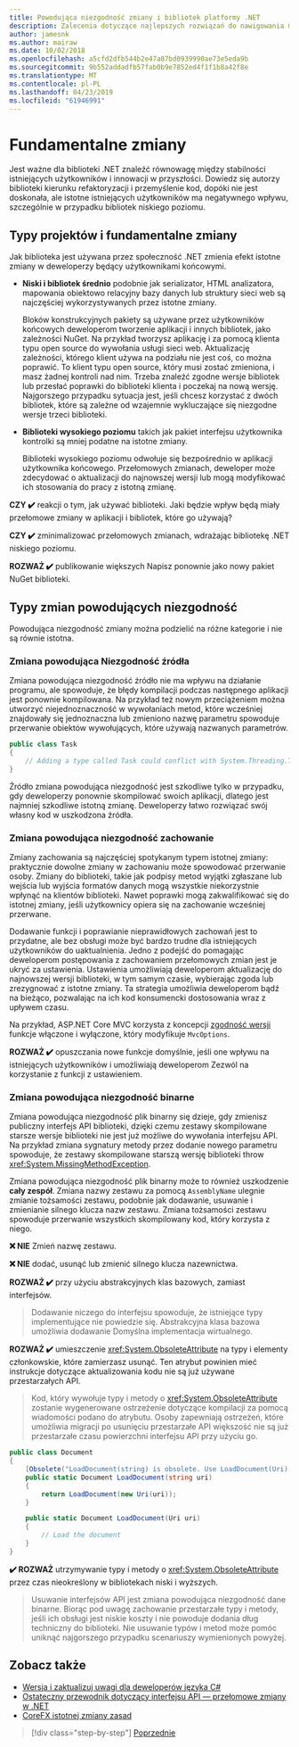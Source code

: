 ```yaml
---
title: Powodująca niezgodność zmiany i bibliotek platformy .NET
description: Zalecenia dotyczące najlepszych rozwiązań do nawigowania między przełomowych zmian podczas tworzenia bibliotek platformy .NET.
author: jamesnk
ms.author: mairaw
ms.date: 10/02/2018
ms.openlocfilehash: a5cfd2dfb544b2e47a87bd0939990ae73e5eda9b
ms.sourcegitcommit: 9b552addadfb57fab0b9e7852ed4f1f1b8a42f8e
ms.translationtype: MT
ms.contentlocale: pl-PL
ms.lasthandoff: 04/23/2019
ms.locfileid: "61946991"
---
```

# <a name="breaking-changes"></a>Fundamentalne zmiany

Jest ważne dla biblioteki .NET znaleźć równowagę między stabilności istniejących użytkowników i innowacji w przyszłości. Dowiedz się autorzy biblioteki kierunku refaktoryzacji i przemyślenie kod, dopóki nie jest doskonała, ale istotne istniejących użytkowników ma negatywnego wpływu, szczególnie w przypadku bibliotek niskiego poziomu.

## <a name="project-types-and-breaking-changes"></a>Typy projektów i fundamentalne zmiany

Jak biblioteka jest używana przez społeczność .NET zmienia efekt istotne zmiany w deweloperzy będący użytkownikami końcowymi.

* **Niski i bibliotek średnio** podobnie jak serializator, HTML analizatora, mapowania obiektowo relacyjny bazy danych lub struktury sieci web są najczęściej wykorzystywanych przez istotne zmiany.

  Bloków konstrukcyjnych pakiety są używane przez użytkowników końcowych deweloperom tworzenie aplikacji i innych bibliotek, jako zależności NuGet. Na przykład tworzysz aplikację i za pomocą klienta typu open source do wywołania usługi sieci web. Aktualizację zależności, którego klient używa na podziału nie jest coś, co można poprawić. To klient typu open source, który musi zostać zmieniona, i masz żadnej kontroli nad nim. Trzeba znaleźć zgodne wersje bibliotek lub przesłać poprawki do biblioteki klienta i poczekaj na nową wersję. Najgorszego przypadku sytuacja jest, jeśli chcesz korzystać z dwóch bibliotek, które są zależne od wzajemnie wykluczające się niezgodne wersje trzeci biblioteki.

* **Biblioteki wysokiego poziomu** takich jak pakiet interfejsu użytkownika kontrolki są mniej podatne na istotne zmiany.

  Biblioteki wysokiego poziomu odwołuje się bezpośrednio w aplikacji użytkownika końcowego. Przełomowych zmianach, deweloper może zdecydować o aktualizacji do najnowszej wersji lub mogą modyfikować ich stosowania do pracy z istotną zmianę.

**CZY ✔️** reakcji o tym, jak używać biblioteki. Jaki będzie wpływ będą miały przełomowe zmiany w aplikacji i bibliotek, które go używają?

**CZY ✔️** zminimalizować przełomowych zmianach, wdrażając bibliotekę .NET niskiego poziomu.

**ROZWAŻ ✔️** publikowanie większych Napisz ponownie jako nowy pakiet NuGet biblioteki.

## <a name="types-of-breaking-changes"></a>Typy zmian powodujących niezgodność

Powodująca niezgodność zmiany można podzielić na różne kategorie i nie są równie istotna.

### <a name="source-breaking-change"></a>Zmiana powodująca Niezgodność źródła

Zmiana powodująca niezgodność źródło nie ma wpływu na działanie programu, ale spowoduje, że błędy kompilacji podczas następnego aplikacji jest ponownie kompilowana. Na przykład też nowym przeciążeniem można utworzyć niejednoznaczność w wywołaniach metod, które wcześniej znajdowały się jednoznaczna lub zmieniono nazwę parametru spowoduje przerwanie obiektów wywołujących, które używają nazwanych parametrów.

```csharp
public class Task
{
    // Adding a type called Task could conflict with System.Threading.Tasks.Task at compilation
}
```

Źródło zmiana powodująca niezgodność jest szkodliwe tylko w przypadku, gdy deweloperzy ponownie skompilować swoich aplikacji, dlatego jest najmniej szkodliwe istotną zmianę. Deweloperzy łatwo rozwiązać swój własny kod w uszkodzona źródła.

### <a name="behavior-breaking-change"></a>Zmiana powodująca niezgodność zachowanie

Zmiany zachowania są najczęściej spotykanym typem istotnej zmiany: praktycznie dowolne zmiany w zachowaniu może spowodować przerwanie osoby. Zmiany do biblioteki, takie jak podpisy metod wyjątki zgłaszane lub wejścia lub wyjścia formatów danych mogą wszystkie niekorzystnie wpłynąć na klientów biblioteki. Nawet poprawki mogą zakwalifikować się do istotnej zmiany, jeśli użytkownicy opiera się na zachowanie wcześniej przerwane.

Dodawanie funkcji i poprawianie nieprawidłowych zachowań jest to przydatne, ale bez obsługi może być bardzo trudne dla istniejących użytkowników do uaktualnienia. Jedno z podejść do pomagając deweloperom postępowania z zachowaniem przełomowych zmian jest je ukryć za ustawienia. Ustawienia umożliwiają deweloperom aktualizację do najnowszej wersji biblioteki, w tym samym czasie, wybierając zgoda lub zrezygnować z istotne zmiany. Ta strategia umożliwia deweloperom bądź na bieżąco, pozwalając na ich kod konsumencki dostosowania wraz z upływem czasu.

Na przykład, ASP.NET Core MVC korzysta z koncepcji [zgodność wersji](/aspnet/core/mvc/compatibility-version) funkcje włączone i wyłączone, który modyfikuje `MvcOptions`.

**ROZWAŻ ✔️** opuszczania nowe funkcje domyślnie, jeśli one wpływu na istniejących użytkowników i umożliwiają deweloperom Zezwól na korzystanie z funkcji z ustawieniem.

### <a name="binary-breaking-change"></a>Zmiana powodująca niezgodność binarne

Zmiana powodująca niezgodność plik binarny się dzieje, gdy zmienisz publiczny interfejs API biblioteki, dzięki czemu zestawy skompilowane starsze wersje biblioteki nie jest już możliwe do wywołania interfejsu API. Na przykład zmiana sygnatury metody przez dodanie nowego parametru spowoduje, że zestawy skompilowane starszą wersję biblioteki throw <xref:System.MissingMethodException>.

Zmiana powodująca niezgodność plik binarny może to również uszkodzenie **cały zespół**. Zmiana nazwy zestawu za pomocą `AssemblyName` ulegnie zmianie tożsamości zestawu, podobnie jak dodawanie, usuwanie i zmienianie silnego klucza nazw zestawu. Zmiana tożsamości zestawu spowoduje przerwanie wszystkich skompilowany kod, który korzysta z niego.

**❌ NIE** Zmień nazwę zestawu.

**❌ NIE** dodać, usunąć lub zmienić silnego klucza nazewnictwa.

**ROZWAŻ ✔️** przy użyciu abstrakcyjnych klas bazowych, zamiast interfejsów.

> Dodawanie niczego do interfejsu spowoduje, że istniejące typy implementujące nie powiedzie się. Abstrakcyjna klasa bazowa umożliwia dodawanie Domyślna implementacja wirtualnego.

**ROZWAŻ ✔️** umieszczenie <xref:System.ObsoleteAttribute> na typy i elementy członkowskie, które zamierzasz usunąć. Ten atrybut powinien mieć instrukcje dotyczące aktualizowania kodu nie są już używane przestarzałych API.

> Kod, który wywołuje typy i metody o <xref:System.ObsoleteAttribute> zostanie wygenerowane ostrzeżenie dotyczące kompilacji za pomocą wiadomości podano do atrybutu. Osoby zapewniają ostrzeżeń, które umożliwia migracji po usunięciu przestarzałe API większość nie są już przestarzałe czasu powierzchni interfejsu API przy użyciu go.

```csharp
public class Document
{
    [Obsolete("LoadDocument(string) is obsolete. Use LoadDocument(Uri) instead.")]
    public static Document LoadDocument(string uri)
    {
        return LoadDocument(new Uri(uri));
    }

    public static Document LoadDocument(Uri uri)
    {
        // Load the document
    }
}
```

**✔️ ROZWAŻ** utrzymywanie typy i metody o <xref:System.ObsoleteAttribute> przez czas nieokreślony w bibliotekach niski i wyższych.

> Usuwanie interfejsów API jest zmiana powodująca niezgodność dane binarne. Biorąc pod uwagę zachowanie przestarzałe typy i metody, jeśli ich obsługi jest niskie koszty i nie powoduje dodania dług techniczny do biblioteki. Nie usuwanie typów i metod może pomóc uniknąć najgorszego przypadku scenariuszy wymienionych powyżej.

## <a name="see-also"></a>Zobacz także

- [Wersja i zaktualizuj uwagi dla deweloperów języka C#](../../csharp/whats-new/version-update-considerations.md)
- [Ostateczny przewodnik dotyczący interfejsu API — przełomowe zmiany w .NET](https://stackoverflow.com/questions/1456785/a-definitive-guide-to-api-breaking-changes-in-net)
- [CoreFX istotnej zmiany zasad](https://github.com/dotnet/corefx/blob/master/Documentation/coding-guidelines/breaking-change-rules.md)

>[!div class="step-by-step"]
>[Poprzednie](versioning.md)
